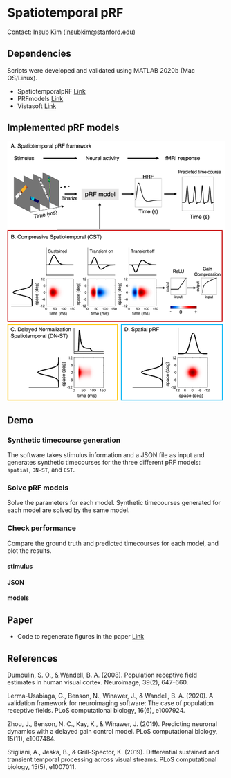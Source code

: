 # Spatiotemporal pRF 

Contact: Insub Kim (insubkim@stanford.edu)

## Dependencies
Scripts were developed and validated using MATLAB 2020b (Mac OS/Linux).

- SpatiotemporalpRF [Link](https://example.com)
- PRFmodels [Link](https://github.com/vistalab/PRFmodel)
- Vistasoft [Link](https://example.com)


## Implemented pRF models
<img src="doc/models.png " width="700">


## Demo

### Synthetic timecourse generation
The software takes stimulus information and a JSON file as input and generates synthetic timecourses for the three different pRF models: `spatial`, `DN-ST`, and `CST`.

### Solve pRF models
Solve the parameters for each model. Synthetic timecourses generated for each model are solved by the same model.

### Check performance
Compare the ground truth and predicted timecourses for each model, and plot the results.

#### stimulus

#### JSON

#### models



## Paper

* Code to regenerate figures in the paper [Link](https://github.com/vistalab/PRFmodel)

## References
Dumoulin, S. O., & Wandell, B. A. (2008). Population receptive field estimates in human visual cortex. Neuroimage, 39(2), 647-660.

Lerma-Usabiaga, G., Benson, N., Winawer, J., & Wandell, B. A. (2020). A validation framework for neuroimaging software: The case of population receptive fields. PLoS computational biology, 16(6), e1007924.

Zhou, J., Benson, N. C., Kay, K., & Winawer, J. (2019). Predicting neuronal dynamics with a delayed gain control model. PLoS computational biology, 15(11), e1007484.

Stigliani, A., Jeska, B., & Grill-Spector, K. (2019). Differential sustained and transient temporal processing across visual streams. PLoS computational biology, 15(5), e1007011.
